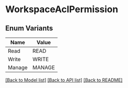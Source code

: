 # WorkspaceAclPermission

## Enum Variants

| Name | Value |
|---- | -----|
| Read | READ |
| Write | WRITE |
| Manage | MANAGE |


[[Back to Model list]](../README.md#documentation-for-models) [[Back to API list]](../README.md#documentation-for-api-endpoints) [[Back to README]](../README.md)


